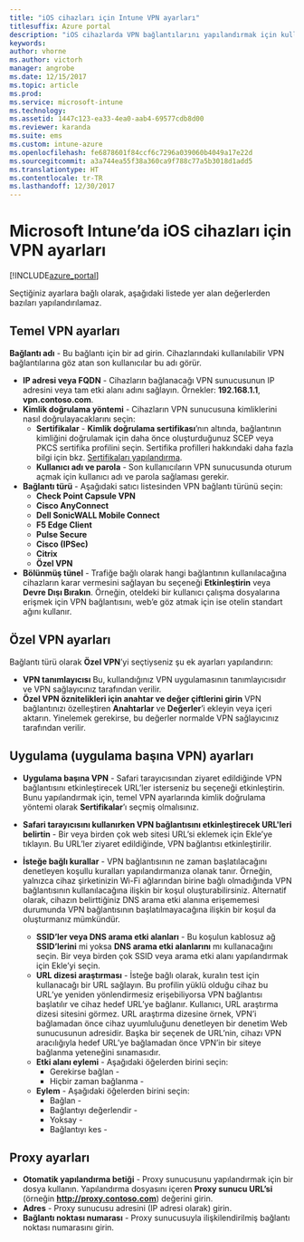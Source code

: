 ```yaml
---
title: "iOS cihazları için Intune VPN ayarları"
titlesuffix: Azure portal
description: "iOS cihazlarda VPN bağlantılarını yapılandırmak için kullanabileceğiniz Intune ayarlarını öğrenin.\""
keywords: 
author: vhorne
ms.author: victorh
manager: angrobe
ms.date: 12/15/2017
ms.topic: article
ms.prod: 
ms.service: microsoft-intune
ms.technology: 
ms.assetid: 1447c123-ea33-4ea0-aab4-69577cdb8d00
ms.reviewer: karanda
ms.suite: ems
ms.custom: intune-azure
ms.openlocfilehash: fe6878601f84ccf6c7296a039060b4049a17e22d
ms.sourcegitcommit: a3a744ea55f38a360ca9f788c77a5b3018d1add5
ms.translationtype: HT
ms.contentlocale: tr-TR
ms.lasthandoff: 12/30/2017
---
```

# <a name="vpn-settings-for-ios-devices-in-microsoft-intune"></a>Microsoft Intune’da iOS cihazları için VPN ayarları

[!INCLUDE[azure_portal](./includes/azure_portal.md)]

Seçtiğiniz ayarlara bağlı olarak, aşağıdaki listede yer alan değerlerden bazıları yapılandırılamaz.

## <a name="base-vpn-settings"></a>Temel VPN ayarları


**Bağlantı adı** - Bu bağlantı için bir ad girin. Cihazlarındaki kullanılabilir VPN bağlantılarına göz atan son kullanıcılar bu adı görür.
- **IP adresi veya FQDN** - Cihazların bağlanacağı VPN sunucusunun IP adresini veya tam etki alanı adını sağlayın. Örnekler: **192.168.1.1**, **vpn.contoso.com**.
- **Kimlik doğrulama yöntemi** - Cihazların VPN sunucusuna kimliklerini nasıl doğrulayacaklarını seçin:
    - **Sertifikalar** - **Kimlik doğrulama sertifikası**’nın altında, bağlantının kimliğini doğrulamak için daha önce oluşturduğunuz SCEP veya PKCS sertifika profilini seçin. Sertifika profilleri hakkındaki daha fazla bilgi için bkz. [Sertifikaları yapılandırma](certificates-configure.md).
    - **Kullanıcı adı ve parola** - Son kullanıcıların VPN sunucusunda oturum açmak için kullanıcı adı ve parola sağlaması gerekir.
- **Bağlantı türü** - Aşağıdaki satıcı listesinden VPN bağlantı türünü seçin:
    - **Check Point Capsule VPN**
    - **Cisco AnyConnect**
    - **Dell SonicWALL Mobile Connect**
    - **F5 Edge Client**
    - **Pulse Secure**
    - **Cisco (IPSec)**
    - **Citrix**
    - **Özel VPN**
- **Bölünmüş tünel** - Trafiğe bağlı olarak hangi bağlantının kullanılacağına cihazların karar vermesini sağlayan bu seçeneği **Etkinleştirin** veya **Devre Dışı Bırakın**. Örneğin, oteldeki bir kullanıcı çalışma dosyalarına erişmek için VPN bağlantısını, web’e göz atmak için ise otelin standart ağını kullanır.


## <a name="custom-vpn-settings"></a>Özel VPN ayarları

Bağlantı türü olarak **Özel VPN**’yi seçtiyseniz şu ek ayarları yapılandırın:

- **VPN tanımlayıcısı** Bu, kullandığınız VPN uygulamasının tanımlayıcısıdır ve VPN sağlayıcınız tarafından verilir.
- **Özel VPN öznitelikleri için anahtar ve değer çiftlerini girin** VPN bağlantınızı özelleştiren **Anahtarlar** ve **Değerler**’i ekleyin veya içeri aktarın. Yinelemek gerekirse, bu değerler normalde VPN sağlayıcınız tarafından verilir.

## <a name="apps-per-app-vpn-settings"></a>Uygulama (uygulama başına VPN) ayarları

- **Uygulama başına VPN** - Safari tarayıcısından ziyaret edildiğinde VPN bağlantısını etkinleştirecek URL’ler isterseniz bu seçeneği etkinleştirin. Bunu yapılandırmak için, temel VPN ayarlarında kimlik doğrulama yöntemi olarak **Sertifikalar**’ı seçmiş olmalısınız.
- **Safari tarayıcısını kullanırken VPN bağlantısını etkinleştirecek URL'leri belirtin** - Bir veya birden çok web sitesi URL’si eklemek için Ekle’ye tıklayın. Bu URL’ler ziyaret edildiğinde, VPN bağlantısı etkinleştirilir.

- **İsteğe bağlı kurallar** - VPN bağlantısının ne zaman başlatılacağını denetleyen koşullu kuralları yapılandırmanıza olanak tanır. Örneğin, yalnızca cihaz şirketinizin Wi-Fi ağlarından birine bağlı olmadığında VPN bağlantısının kullanılacağına ilişkin bir koşul oluşturabilirsiniz. Alternatif olarak, cihazın belirttiğiniz DNS arama etki alanına erişememesi durumunda VPN bağlantısının başlatılmayacağına ilişkin bir koşul da oluşturmanız mümkündür.

    - **SSID’ler veya DNS arama etki alanları** - Bu koşulun kablosuz ağ **SSID’lerini** mi yoksa **DNS arama etki alanlarını** mı kullanacağını seçin. Bir veya birden çok SSID veya arama etki alanı yapılandırmak için Ekle’yi seçin.
    - **URL dizesi araştırması** - İsteğe bağlı olarak, kuralın test için kullanacağı bir URL sağlayın. Bu profilin yüklü olduğu cihaz bu URL’ye yeniden yönlendirmesiz erişebiliyorsa VPN bağlantısı başlatılır ve cihaz hedef URL’ye bağlanır. Kullanıcı, URL araştırma dizesi sitesini görmez. URL araştırma dizesine örnek, VPN’i bağlamadan önce cihaz uyumluluğunu denetleyen bir denetim Web sunucusunun adresidir. Başka bir seçenek de URL’nin, cihazı VPN aracılığıyla hedef URL’ye bağlamadan önce VPN’in bir siteye bağlanma yeteneğini sınamasıdır.
    - **Etki alanı eylemi** - Aşağıdaki öğelerden birini seçin:
        - Gerekirse bağlan - 
        - Hiçbir zaman bağlanma - 
    - **Eylem** - Aşağıdaki öğelerden birini seçin:
        - Bağlan - 
        - Bağlantıyı değerlendir - 
        - Yoksay - 
        - Bağlantıyı kes - 


## <a name="proxy-settings"></a>Proxy ayarları

- **Otomatik yapılandırma betiği** - Proxy sunucusunu yapılandırmak için bir dosya kullanın. Yapılandırma dosyasını içeren **Proxy sunucu URL’si** (örneğin **http://proxy.contoso.com**) değerini girin.
- **Adres** - Proxy sunucusu adresini (IP adresi olarak) girin.
- **Bağlantı noktası numarası** - Proxy sunucusuyla ilişkilendirilmiş bağlantı noktası numarasını girin.